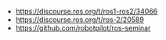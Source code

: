 - https://discourse.ros.org/t/ros1-ros2/34066
- https://discourse.ros.org/t/ros-2/20589
- https://github.com/robotpilot/ros-seminar
